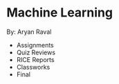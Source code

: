 # Machine Learning
By: Aryan Raval

- Assignments
- Quiz Reviews
- RICE Reports
- Classworks
- Final